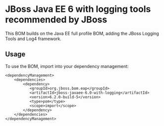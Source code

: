 JBoss Java EE 6 with logging tools recommended by JBoss
========================================================

This BOM builds on the Java EE full profile BOM, adding the JBoss Logging Tools and Log4 framework. 
  
Usage
-----

To use the BOM, import into your dependency management:

    <dependencyManagement>
        <dependencies>
            <dependency>
               <groupId>org.jboss.bom.eap</groupId>
               <artifactId>jboss-javaee-6.0-with-logging</artifactId>
               <version>6.2.0-build-5</version>
               <type>pom</type>
               <scope>import</scope>
            </dependency>
        </dependencies>
    </dependencyManagement> 
